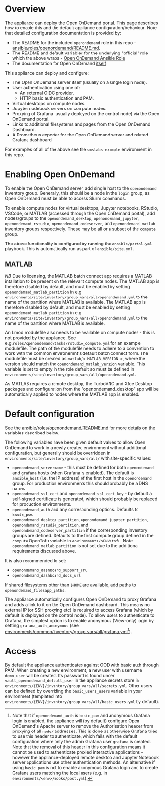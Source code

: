 # Overview

The appliance can deploy the Open OnDemand portal. This page describes how to enable this and the default appliance configuration/behaviour. Note that detailed configuration documentation is provided by:

- The README for the included `openondemand` role in this repo - [ansible/roles/openondemand/README.md](../ansible/roles/openondemand/README.md).
- The README and default variables for the underlying "official" role which the above wraps - [Open OnDemand Ansible Role](https://github.com/OSC/ood-ansible)
- The documentation for Open OnDemand [itself](https://osc.github.io/ood-documentation/latest/index.html)

This appliance can deploy and configure:
- The Open OnDemand server itself (usually on a single login node).
- User authentication using one of:
    - An external OIDC provider.
    - HTTP basic authentication and PAM.
- Virtual desktops on compute nodes.
- Jupyter nodebook servers on compute nodes.
- Proxying of Grafana (usually deployed on the control node) via the Open OnDemand portal.
- Links to additional filesystems and pages from the Open OnDemand Dashboard.
- A Prometheus exporter for the Open OnDemand server and related Grafana dashboard

For examples of all of the above see the `smslabs-example` environment in this repo.

# Enabling Open OnDemand
To enable the Open OnDemand server, add single host to the `openondemand` inventory group. Generally, this should be a node in the `login` group, as Open OnDemand must be able to access Slurm commands.

To enable compute nodes for virtual desktops, Jupyter notebooks, RStudio, VSCode, or MATLAB (accessed through the Open OnDemand portal), add nodes/groups to the `openondemand_desktop`, `openondemand_jupyter`, `openondemand_rstudio`, `openondemand_codeserver`, and `openondemand_matlab` inventory groups respectively. These may be all or a subset of the `compute` group.

The above functionality is configured by running the `ansible/portal.yml` playbook. This is automatically run as part of `ansible/site.yml`.

## MATLAB
*NB* Due to licensing, the MATLAB batch connect app requires a MATLAB intallation to be present on the relevant compute nodes. The MATLAB app is therefore disabled by default, and must be enabled by setting `openondemand_matlab_partition` in e.g. `environments/site/inventory/group_vars/all/openondemand.yml` to the name of the partition where MATLAB is available. The MATLAB app is therefore disabled by default, and must be enabled by setting `openondemand_matlab_partition` in e.g. `environments/site/inventory/group_vars/all/openondemand.yml` to the name of the partition where MATLAB is available.

An Lmod modulefile also needs to be available on compute nodes - this is not provided by the appliance. See e.g.`roles/openondemand/tasks/rstudio_compute.yml` for an example modulefile. The path of the modulefile needs to adhere to a convention to work with the common environemnt's default batch connect form. The modulefile must be created as `matlab/< MATLAB_VERSION >`, where the version should match the `openondemand_matlab_version` variable. This variable is set to empty in the role default so must be defined in `environments/site/inventory/group_vars/all/openondemand.yml`.

As MATLAB requires a remote desktop, the TurboVNC and Xfce Desktop packages and configuration from the  "openondemand_desktop" app will be automatically applied to nodes where the MATLAB app is enabled.

# Default configuration

See the [ansible/roles/openondemand/README.md](../ansible/roles/openondemand/README.md) for more details on the variables described below.

The following variables have been given default values to allow Open OnDemand to work in a newly created environment without additional configuration, but generally should be overridden in `environments/site/inventory/group_vars/all/` with site-specific values:
- `openondemand_servername` - this must be defined for both `openondemand` and
  `grafana` hosts (when Grafana is enabled). The default is `ansible_host` (i.e.
  the IP address) of the first host in the `openondemand` group. For production
  environments this should probably be a DNS name.
- `openondemand_ssl_cert` and `openondemand_ssl_cert_key` - by default a
  self-signed certificate is generated, which should probably be replaced for
  production environments.
- `openondemand_auth` and any corresponding options. Defaults to `basic_pam`.
- `openondemand_desktop_partition`, `openondemand_jupyter_partition`, `openondemand_rstudio_partition`, and `openondemand_codeserver_partition` if the corresponding inventory groups are defined. Defaults to the first compute group defined in the `compute` OpenTofu variable in `environments/$ENV/tofu`. Note `openondemand_matlab_partition` is not set due to the additional requirements discussed above.

It is also recommended to set:
- `openondemand_dashboard_support_url`
- `openondemand_dashboard_docs_url`

If shared filesystems other than `$HOME` are available, add paths to `openondemand_filesapp_paths`.

The appliance automatically configures Open OnDemand to proxy Grafana and adds a link to it on the Open OnDemand dashboard. This means no external IP (or SSH proxying etc) is required to access Grafana (which by default is deployed on the control node). To allow users to authenticate to Grafana, the simplest option is to enable anonymous (View-only) login by setting `grafana_auth_anonymous` (see [environments/common/inventory/group_vars/all/grafana.yml](../environments/common/inventory/group_vars/all/grafana.yml)[^1]).

[^1]: Note that if `openondemand_auth` is `basic_pam` and anonymous Grafana login is enabled, the appliance will (by default) configure Open OnDemand's Apache server to remove the Authorisation header from proxying of all `node/` addresses. This is done as otherwise Grafana tries to use this header to authenticate, which fails with the default configuration where only the admin Grafana user `grafana` is created. Note that the removal of this header in this configuration means it cannot be used to authenticate proxied interactive applications - however the appliance-deployed remote desktop and Jupyter Notebook server applications use other authentication methods. An alternative if using `basic_pam` is not to enable anonymous Grafana login and to create Grafana users matching the local users (e.g. in `environments/<env>/hooks/post.yml`).

# Access
By default the appliance authenticates against OOD with basic auth through PAM. When creating a new environment, a new user with username `demo_user` will be created. Its password is found under `vault_openondemand_default_user` in the appliance secrets store in `environments/{ENV}/inventory/group_vars/all/secrets.yml`. Other users can be defined by overriding the `basic_users_users` variable in your environment (templated into `environments/{ENV}/inventory/group_vars/all/basic_users.yml` by default).
